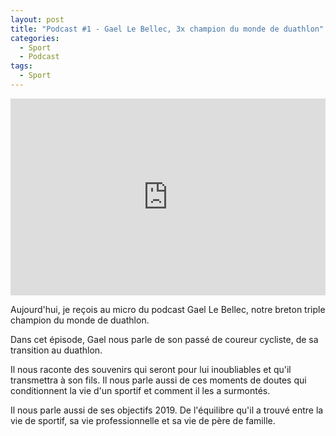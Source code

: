 ```yaml
---
layout: post
title: "Podcast #1 - Gael Le Bellec, 3x champion du monde de duathlon"
categories:
  - Sport
  - Podcast
tags:
  - Sport
---
```


<iframe
  width="100%"
  height="315"
  src="https://www.youtube.com/embed/YX4ip_bAdx4"
  frameborder="0"
  allow="accelerometer; autoplay; encrypted-media; gyroscope; picture-in-picture"
  allowfullscreen
></iframe>

Aujourd'hui, je reçois au micro du podcast Gael Le Bellec, notre breton triple champion du monde de duathlon.

Dans cet épisode, Gael nous parle de son passé de coureur cycliste, de sa transition au duathlon.

Il nous raconte des souvenirs qui seront pour lui inoubliables et qu'il transmettra à son fils. Il nous parle aussi de ces moments de doutes qui conditionnent la vie d'un sportif et comment il les a surmontés.

Il nous parle aussi de ses objectifs 2019. De l'équilibre qu'il a trouvé entre la vie de sportif, sa vie professionnelle et sa vie de père de famille.
